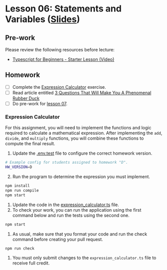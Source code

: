 # Lesson 06: Statements and Variables ([Slides](https://code-differently.github.io/code-differently-24-q4/slides/#/lesson_06))

## Pre-work

Please review the following resources before lecture:

* [Typescript for Beginners - Starter Lesson (Video)](https://www.youtube.com/watch?v=MOO5vrtTUTE&list=PL0Zuz27SZ-6NS8GXt5nPrcYpust89zq_b&index=1)

## Homework

- [ ] Complete the [Expression Calculator](#expression-calculator) exercise.
- [ ] Read article entitled [3 Questions That Will Make You A Phenomenal Rubber Duck][article-link]
- [ ] Do pre-work for [lesson 07](/lesson_07/).

### Expression Calculator

For this assignment, you will need to implement the functions and logic required to calculate a mathematical expression. After implementing the `add`, `divide`, and `multiply` functions, you will combine these functions to compute the final result.

1. Update the [.env.test][env-file] file to configure the correct homework version.
```bash
# Example config for students assigned to homework "D".
HW_VERSION=D
```
2. Run the program to determine the expression you must implement.
```bash
npm install
npm run compile
npm start
```
1. Update the code in the [expression_calculator.ts][calculator-file] file.
2. To check your work, you can run the application using the first command below and run the tests using the second one.
```bash
npm start
```
1. As usual, make sure that you format your code and run the check command before creating your pull request.
```bash
npm run check
```
1. You must only submit changes to the `expression_calculator.ts` file to receive full credit.

[article-link]: https://blog.danslimmon.com/2024/01/18/3-questions-that-will-make-you-a-phenomenal-rubber-duck/
[calculator-file]: ./expression/src/expression_calculator.ts
[env-file]: ./expression/.env.test